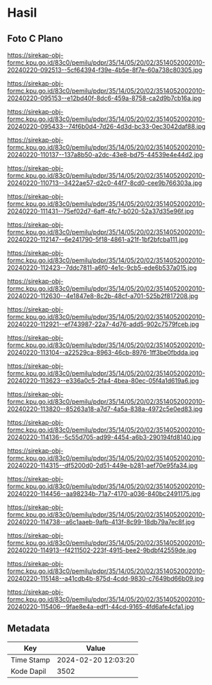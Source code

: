 # Hasil

## Foto C Plano

https://sirekap-obj-formc.kpu.go.id/83c0/pemilu/pdpr/35/14/05/20/02/3514052002010-20240220-092513--5cf64394-f39e-4b5e-8f7e-60a738c80305.jpg

https://sirekap-obj-formc.kpu.go.id/83c0/pemilu/pdpr/35/14/05/20/02/3514052002010-20240220-095153--e12bd40f-8dc6-459a-8758-ca2d9b7cb16a.jpg

https://sirekap-obj-formc.kpu.go.id/83c0/pemilu/pdpr/35/14/05/20/02/3514052002010-20240220-095433--74f6b0d4-7d26-4d3d-bc33-0ec3042daf88.jpg

https://sirekap-obj-formc.kpu.go.id/83c0/pemilu/pdpr/35/14/05/20/02/3514052002010-20240220-110137--137a8b50-a2dc-43e8-bd75-44539e4e44d2.jpg

https://sirekap-obj-formc.kpu.go.id/83c0/pemilu/pdpr/35/14/05/20/02/3514052002010-20240220-110713--3422ae57-d2c0-44f7-8cd0-cee9b766303a.jpg

https://sirekap-obj-formc.kpu.go.id/83c0/pemilu/pdpr/35/14/05/20/02/3514052002010-20240220-111431--75ef02d7-6aff-4fc7-b020-52a37d35e96f.jpg

https://sirekap-obj-formc.kpu.go.id/83c0/pemilu/pdpr/35/14/05/20/02/3514052002010-20240220-112147--6e241790-5f18-4861-a21f-1bf2bfcba111.jpg

https://sirekap-obj-formc.kpu.go.id/83c0/pemilu/pdpr/35/14/05/20/02/3514052002010-20240220-112423--7ddc7811-a6f0-4e1c-9cb5-ede6b537a015.jpg

https://sirekap-obj-formc.kpu.go.id/83c0/pemilu/pdpr/35/14/05/20/02/3514052002010-20240220-112630--4e1847e8-8c2b-48cf-a701-525b2f817208.jpg

https://sirekap-obj-formc.kpu.go.id/83c0/pemilu/pdpr/35/14/05/20/02/3514052002010-20240220-112921--ef743987-22a7-4d76-add5-902c7579fceb.jpg

https://sirekap-obj-formc.kpu.go.id/83c0/pemilu/pdpr/35/14/05/20/02/3514052002010-20240220-113104--a22529ca-8963-46cb-8976-1ff3be0fbdda.jpg

https://sirekap-obj-formc.kpu.go.id/83c0/pemilu/pdpr/35/14/05/20/02/3514052002010-20240220-113623--e336a0c5-2fa4-4bea-80ec-05f4a1d619a6.jpg

https://sirekap-obj-formc.kpu.go.id/83c0/pemilu/pdpr/35/14/05/20/02/3514052002010-20240220-113820--85263a18-a7d7-4a5a-838a-4972c5e0ed83.jpg

https://sirekap-obj-formc.kpu.go.id/83c0/pemilu/pdpr/35/14/05/20/02/3514052002010-20240220-114136--5c55d705-ad99-4454-a6b3-290194fd8140.jpg

https://sirekap-obj-formc.kpu.go.id/83c0/pemilu/pdpr/35/14/05/20/02/3514052002010-20240220-114315--df5200d0-2d51-449e-b281-aef70e95fa34.jpg

https://sirekap-obj-formc.kpu.go.id/83c0/pemilu/pdpr/35/14/05/20/02/3514052002010-20240220-114456--aa98234b-71a7-4170-a036-840bc2491175.jpg

https://sirekap-obj-formc.kpu.go.id/83c0/pemilu/pdpr/35/14/05/20/02/3514052002010-20240220-114738--a6c1aaeb-9afb-413f-8c99-18db79a7ec8f.jpg

https://sirekap-obj-formc.kpu.go.id/83c0/pemilu/pdpr/35/14/05/20/02/3514052002010-20240220-114913--f4211502-223f-4915-bee2-9bdbf42559de.jpg

https://sirekap-obj-formc.kpu.go.id/83c0/pemilu/pdpr/35/14/05/20/02/3514052002010-20240220-115148--a41cdb4b-875d-4cdd-9830-c7649bd66b09.jpg

https://sirekap-obj-formc.kpu.go.id/83c0/pemilu/pdpr/35/14/05/20/02/3514052002010-20240220-115406--9fae8e4a-edf1-44cd-9165-4fd6afe4cfa1.jpg


## Metadata

| Key        | Value               |
| ---------- | ------------------- |
| Time Stamp | 2024-02-20 12:03:20 |
| Kode Dapil | 3502                |



